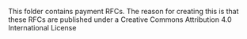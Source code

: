 This folder contains payment RFCs. The reason for creating this is that these RFCs are published under a Creative Commons Attribution 4.0 International License

